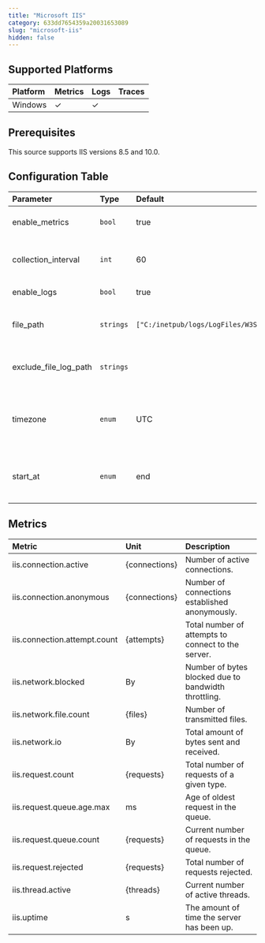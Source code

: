 ```yaml
---
title: "Microsoft IIS"
category: 633dd7654359a20031653089
slug: "microsoft-iis"
hidden: false
---
```

## Supported Platforms

| Platform | Metrics | Logs | Traces |
| :------- | :------ | :--- | :----- |
| Windows  | ✓       | ✓    |        |

## Prerequisites

This source supports IIS versions 8.5 and 10.0.

## Configuration Table

| Parameter             | Type      | Default                                        | Description                                                |
| :-------------------- | :-------- | :--------------------------------------------- | :--------------------------------------------------------- |
| enable_metrics        | `bool`    | true                                           | Enable to send metrics.                                    |
| collection_interval   | `int`     | 60                                             | How often (seconds) to scrape for metrics.                 |
| enable_logs           | `bool`    | true                                           | Enable to send logs.                                       |
| file_path             | `strings` | `["C:/inetpub/logs/LogFiles/W3SVC_/**/_.log"]` | File or directory paths to tail for logs.                  |
| exclude_file_log_path | `strings` |                                                | File or directory paths to exclude.                        |
| timezone              | `enum`    | UTC                                            | RFC3164 only. The timezone to use when parsing timestamps. |
| start_at              | `enum`    | end                                            | Start reading file from 'beginning' or 'end'.              |

## Metrics

| Metric                       | Unit          | Description                                          |
| :--------------------------- | :------------ | :--------------------------------------------------- |
| iis.connection.active        | {connections} | Number of active connections.                        |
| iis.connection.anonymous     | {connections} | Number of connections established anonymously.       |
| iis.connection.attempt.count | {attempts}    | Total number of attempts to connect to the server.   |
| iis.network.blocked          | By            | Number of bytes blocked due to bandwidth throttling. |
| iis.network.file.count       | {files}       | Number of transmitted files.                         |
| iis.network.io               | By            | Total amount of bytes sent and received.             |
| iis.request.count            | {requests}    | Total number of requests of a given type.            |
| iis.request.queue.age.max    | ms            | Age of oldest request in the queue.                  |
| iis.request.queue.count      | {requests}    | Current number of requests in the queue.             |
| iis.request.rejected         | {requests}    | Total number of requests rejected.                   |
| iis.thread.active            | {threads}     | Current number of active threads.                    |
| iis.uptime                   | s             | The amount of time the server has been up.           |